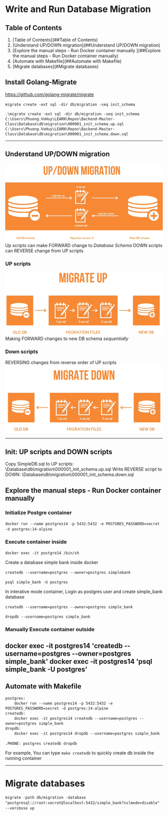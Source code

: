 # Write and Run Database Migration
## Table of Contents
1. [Table of Contents](##Table of Contents)
2. [Understand UP/DOWN migration](##Understand UP/DOWN migration)
3. [Explore the manual steps - Run Docker container manually ](##Explore the manual steps - Run Docker container manually)
4. [Automate with Makefile](##Automate with Makefile)
5. [Migrate databases](#Migrate databases)
## Install Golang-Migrate
https://github.com/golang-migrate/migrate

`migrate create -ext sql -dir db/migration -seq init_schema`


```aidl
.\migrate create -ext sql -dir db/migration -seq init_schema
C:\Users\Phuong.VoHuy\LEARN\Repos\Backend-Master-Class\Database\db\migration\000001_init_schema.up.sql
C:\Users\Phuong.VoHuy\LEARN\Repos\Backend-Master-Class\Database\db\migration\000001_init_schema.down.sql

```

---
## Understand UP/DOWN migration
![img_2.png](img_2.png)
Up scripts can make FORWARD change to *Database Schema*
DOWN scripts can REVERSE change from UP scripts

### UP scripts
![img_3.png](img_3.png)
Making FORWARD changes to new DB schema *sequentially*
### Down scripts
REVERSING changes from reverse order of UP scripts
![img_4.png](img_4.png)

---
## Init: UP scripts and DOWN scripts
Copy SimpleDB.sql to UP scripts: \Database\db\migration\000001_init_schema.up.sql
Write REVERSE script to DOWN: \Database\db\migration\000001_init_schema.down.sql

## Explore the manual steps - Run Docker container manually 
### Initialize Postgre container
`docker run --name postgres14 -p 5432:5432 -e POSTGRES_PASSWORD=secret -d postgres:14-alpine`

### Execute container inside
`docker exec -it postgre14 /bin/sh`


Create a database simple bank inside docker

`createdb --username=postgres --owner=postgres simplebank`

`psql simple_bank -U postgres`

In interative mode container, Login as postgres user and create simple_bank database

`createdb --username=postgres --owner=postgres simple_bank`

`dropdb --username=postgres simple_bank`
### Manually Execute container outside
docker exec -it postgres14 'createdb --username=postgres --owner=postgres simple_bank'
docker exec -it postgres14 'psql simple_bank -U postgres'
---

## Automate with Makefile
````
postgres:
	docker run --name postgres14 -p 5432:5432 -e POSTGRES_PASSWORD=secret -d postgres:14-alpine
createdb:
	docker exec -it postgres14 createdb --username=postgres --owner=postgres simple_bank
dropdb:
	docker exec -it postgres14 dropdb --username=postgres simple_bank

.PHONE: postgres createdb dropdb
````
For example, You can type `make createdb` to quickly create db inside the running container

---

# Migrate databases

`migrate -path db/migration -database "postgresql://root:secret@localhost:5432/simple_bank?sslmode=disable" --versbose up`

